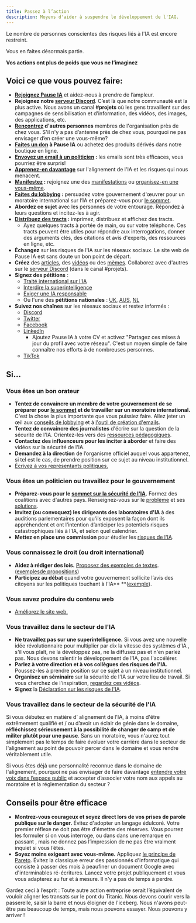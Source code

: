 ```yaml
---
title: Passez à l’action
description: Moyens d'aider à suspendre le développement de l'IAG.
---
```


Le nombre de personnes conscientes des risques liés à l'IA est encore restreint.

Vous en faites désormais partie.

**Vos actions ont plus de poids que vous ne l’imaginez**

## Voici ce que vous pouvez faire:

- **[Rejoignez Pause IA](/nous-rejoindre)** et aidez-nous à prendre de l’ampleur.
- **Rejoignez notre [serveur Discord](https://discord.gg/vyXGd7AeGc)**. C’est là que notre communauté est la plus active. Nous avons un canal **#projets** où les gens travaillent sur des campagnes de sensibilisation et d’information, des vidéos, des images, des applications, etc.
- **[Rencontrez](https://pauseai.info/communities) d'autres personnes** membres de l'organisation près de chez vous. S'il n'y a pas d’antenne près de chez vous, pourquoi ne pas envisager d’en créer une vous-même?
- **[Faites un don](/dons) à Pause IA** ou achetez des produits dérivés dans notre boutique en ligne.
- **[Envoyez un email à un politicien](https://pauseai.info/email-builder) :** les emails sont très efficaces, vous pourriez être surpris!
- **[Apprenez-en davantage](https://pauseai.info/learn)** sur l'alignement de l'IA et les risques qui nous menacent.
- **[Manifestez](https://pauseai.info/protests) :** rejoignez une des [manifestations](https://pauseai.info/protests) ou [organisez-en une vous-même](https://pauseai.info/organizing-a-protest).
- **[Faites du lobbying](https://pauseai.info/lobby-tips) :** persuadez votre gouvernement d'œuvrer pour un moratoire international sur l’IA et préparez-vous pour [le sommet](https://pauseai.info/summit).
- **Abordez ce sujet** avec les personnes de votre entourage. Répondez à leurs questions et incitez-les à agir.
- **[Distribuez des tracts](https://pauseai.info/flyering) :** imprimez, distribuez et affichez des tracts.
  - Ayez quelques tracts à portée de main, ou sur votre téléphone. Ces tracts peuvent être utiles pour répondre aux interrogations, donner des arguments clés, des citations et avis d'experts, des ressources en ligne, etc.
- **Échangez** sur les risques de l'IA sur les réseaux sociaux. Le site web de Pause IA est sans doute un bon point de départ.
- **Créez** des [articles](https://pauseai.info/learn#articles), des [vidéos](https://pauseai.info/learn#videos) ou des [mèmes](https://twitter.com/AISafetyMemes). Collaborez avec d'autres sur le [serveur Discord](https://discord.gg/vyXGd7AeGc) (dans le canal #projets).
- **Signez des pétitions** :
  - [Traité international sur l'IA](https://aitreaty.org/)
  - [Interdire la superintelligence](https://www.change.org/p/ban-superintelligence-stop-ai-driven-human-extinction-risk?utm_content=cl_sharecopy_37871653_en-US%3A4&recruited_by_id=91d3fbf0-cc46-11ee-911b-5975de1bf878&utm_source=share_petition&utm_medium=copylink&utm_campaign=psf_combo_share_initial&share_bandit_exp=initial-37871653-en-US)
  - [Exiger une IA responsable](https://www.change.org/p/artificial-intelligence-time-is-running-out-for-responsible-ai-development-2a2f1a13-b63a-4d8c-979b-b144bded2f48)
  - Ou l'une des **pétitions nationales** : [UK](https://petition.parliament.uk/petitions/639956), [AUS](https://www.aph.gov.au/e-petitions/petition/EN5163), [NL](https://aipetitie.nl/)
- **Suivez nos chaînes** sur les réseaux sociaux et restez informés :
  - [Discord](https://discord.gg/vyXGd7AeGc)
  - [Twitter](https://twitter.com/pause_ia)
  - [Facebook](https://www.facebook.com/Pause.IA)
  - [LinkedIn](https://www.linkedin.com/company/pause-ia/)
    - Ajoutez Pause IA à votre CV et activez "Partagez ces mises à jour du profil avec votre réseau". C'est un moyen simple de faire connaître nos efforts à de nombreuses personnes.
  - [TikTok](https://www.tiktok.com/@pause_ia)

## Si...

### Vous êtes un bon orateur

- **Tentez de convaincre un membre de votre gouvernement de se préparer pour [le sommet](https://pauseai.info/summit) et de travailler sur un moratoire international.** C'est la chose la plus importante que vous puissiez faire. Allez jeter un œil aux [conseils de lobbying](https://pauseai.info/lobby-tips) et à [l'outil de création d'emails](https://pauseai.info/email-builder).
- **Tentez de convaincre des journalistes** d'écrire sur la question de la sécurité de l'IA. Orientez-les vers des [ressources pédagogiques](https://pauseai.info/learn).
- **Contactez des influenceurs pour les inciter à aborder** et faire des vidéos sur la sécurité de l'IA.
- **Demandez à la direction** de l’organisme officiel auquel vous appartenez, si tel est le cas, de prendre position sur ce sujet au niveau institutionnel.
- [Écrivez à vos représentants politiques.](https://www.campaignforaisafety.org/politician/)

### Vous êtes un politicien ou travaillez pour le gouvernement

- **Préparez-vous pour le [sommet sur la sécurité de l'IA](https://pauseai.info/summit).** Formez des coalitions avec d'autres pays. Renseignez-vous sur le [problème](https://pauseai.info/learn) et ses [solutions](/propositions).
- **Invitez (ou convoquez) les dirigeants des laboratoires d'IA** à des auditions parlementaires pour qu'ils exposent la façon dont ils appréhendent et ont l’intention d’anticiper les potentiels risques catastrophiques liés à l’IA, et selon quel calendrier.
- **Mettez en place une commission** pour étudier les [risques de l'IA](/risques).

### Vous connaissez le droit (ou droit international)

- **Aidez à rédiger des lois.** [Proposez des exemples de textes](https://www.campaignforaisafety.org/celebrating-the-winners-law-student-moratorium-treaty-competition/). ([exemples](https://futureoflife.org/wp-content/uploads/2023/04/FLI_Policymaking_In_The_Pause.pdf)[de propositions](https://www.openphilanthropy.org/research/12-tentative-ideas-for-us-ai-policy/))
- **Participez au débat** quand votre gouvernement sollicite l’avis des citoyens sur les politiques touchant à l’IA\*\* \*\*([exemple](https://www.ntia.gov/issues/artificial-intelligence/stakeholder-engagement/request-for-comments)).

### Vous savez produire du contenu web

- [Améliorez le site web.](https://github.com/moiri-gamboni/pauseai-france)

### Vous travaillez dans le secteur de l'IA

- **Ne travaillez pas sur une superintelligence.** Si vous avez une nouvelle idée révolutionnaire pour multiplier par dix la vitesse des systèmes d’IA , s'il vous plaît, ne la développez pas, ne la diffusez pas et n'en parlez pas. Nous devons ralentir le développement de l'IA, pas l'accélérer.
- **Parlez à votre direction et à vos collègues des risques de l'IA.** Poussez-les à prendre position sur ce sujet à un niveau institutionnel.
- **Organisez un séminaire** sur la sécurité de l'IA sur votre lieu de travail. Si vous cherchez de l'inspiration, [regardez ces vidéos](https://pauseai.info/learn#videos).
- **Signez** la [Déclaration sur les risques de l'IA](https://www.safe.ai/work/statement-on-ai-risk).

### Vous travaillez dans le secteur de la sécurité de l'IA

Si vous débutez en matière d’ alignement de l'IA, à moins d'être extrêmement qualifié et / ou d’avoir un éclair de génie dans le domaine, **réfléchissez sérieusement à la possibilité de changer de camp et de militer plutôt pour une pause**. Sans un moratoire, vous n'aurez tout simplement pas le temps de faire évoluer votre carrière dans le secteur de l'alignement au point de pouvoir percer dans le domaine et vous rendre véritablement utile.

Si vous êtes déjà une personnalité reconnue dans le domaine de l'alignement, pourquoi ne pas envisager de faire davantage [entendre votre voix dans l’espace public](https://twitter.com/TrustlessState/status/1651538022360285187) et accepter d’associer votre nom aux appels au moratoire et la réglementation du secteur ?

## Conseils pour être efficace

- **Montrez-vous courageux et soyez direct lors de vos prises de parole publique sur le danger.** Évitez d'adopter un langage édulcoré. Votre premier réflexe ne doit pas être d'émettre des réserves. Vous pourrez les formuler si on vous interroge, ou dans dans une remarque en passant , mais ne donnez pas l’impression de ne pas être vraiment inquiet si vous l’êtes.
- **Soyez moins exigeant avec vous-même.** Appliquez [le principe de Pareto](https://fr.wikipedia.org/wiki/Principe_de_Pareto). Évitez la classique erreur des passionnés d'informatique qui consiste à passer des mois à peaufiner un document Google avec d'interminables ré-écritures. Lancez votre projet publiquement et vous vous adapterez au fur et à mesure. Il n'y a pas de temps à perdre.

Gardez ceci à l’esprit : Toute autre action entreprise serait l’équivalent de vouloir aligner les transats sur le pont du Titanic. Nous devons courir vers la passerelle, saisir la barre et nous éloigner de l'iceberg. Nous n'avons peut-être pas beaucoup de temps, mais nous pouvons essayer. Nous pouvons y arriver !
